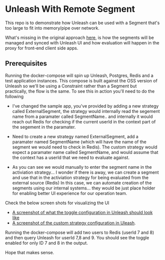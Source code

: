 # Unleash With Remote Segment

This repo is to demonstrate how Unleash can be used with a Segment that's too large to fit into memory/pipe over network.

What's missing in the original approach [here](https://github.com/sighphyre/UnleashAndRedis), is how the segments will be managed and synced with Unleash UI and how evaluation will happen in the proxy for front-end client side apps.

## Prerequisites

Running the docker-compose will spin up Unleash, Postgres, Redis and a test application instances. This compose is built against the OSS version of Unleash so we'll be using a Constraint rather than a Segment but practically, the flow is the same. To see this in action you'll need to do the following
- I've changed the sample app, you've provided by adding a new strategy called ExternalSegment, the strategy would internally read the segement name from a paramater called SegmentName.. 
   and internally it would reach out Redis for checking if the current userId in the context part of the segement in the paramater.  

- Need to create a new strategy named ExternalSegment, add a paramater named SegmentName (which will have the name of the segment we would need to check in Redis).  The custom strategy would expect a paramater name called SegmentName, and would assume that the context has a userId that we need to evaluate against. 
  
- As you can see we would manually to enter the segment name in the activiation strategy... I wonder if there is away, we can create a segment and use that in the activiation strategy for being evaluated from the external source (Redis) In this case, we can automate creation of the segments using our internal systems... they would be just place holder for enabling better UI experience for our operation team.
 
  
Check the below screen shots for visualizing the UI
- [A screenshot of what the toggle configuration in Unleash should look like](strategy.PNG)
- [A screenshot of the custom strategy configuration in Uleash](strategy_creation.PNG).

Running the docker-compose will add two users to Redis (userId 7 and 8) and then query Unleash for userId 7,8 and 9. You should see the toggle enabled for only ID 7 and 8 in the output.

Hope that makes sense.
